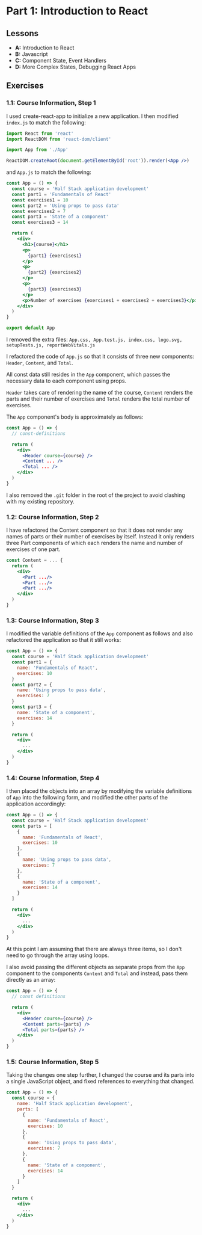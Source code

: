 # **Part 1:** Introduction to React

## **Lessons**

- **A:** Introduction to React
- **B:** Javascript
- **C:** Component State, Event Handlers
- **D:** More Complex States, Debugging React Apps

## **Exercises**

### **1.1:** Course Information, Step 1

I used create-react-app to initialize a new application. I then modified `index.js` to match the following:

```jsx
import React from 'react'
import ReactDOM from 'react-dom/client'

import App from './App'

ReactDOM.createRoot(document.getElementById('root')).render(<App />)
```

and `App.js` to match the following:

```jsx
const App = () => {
  const course = 'Half Stack application development'
  const part1 = 'Fundamentals of React'
  const exercises1 = 10
  const part2 = 'Using props to pass data'
  const exercises2 = 7
  const part3 = 'State of a component'
  const exercises3 = 14

  return (
    <div>
      <h1>{course}</h1>
      <p>
        {part1} {exercises1}
      </p>
      <p>
        {part2} {exercises2}
      </p>
      <p>
        {part3} {exercises3}
      </p>
      <p>Number of exercises {exercises1 + exercises2 + exercises3}</p>
    </div>
  )
}

export default App
```

I removed the extra files: `App.css, App.test.js, index.css, logo.svg, setupTests.js, reportWebVitals.js`

I refactored the code of `App.js` so that it consists of three new components: `Header`, `Content`, and `Total`.

All const data still resides in the `App` component, which passes the necessary data to each component using props.

`Header` takes care of rendering the name of the course, `Content` renders the parts and their number of exercises and `Total` renders the total number of exercises.

The `App` component's body is approximately as follows:

```jsx
const App = () => {
  // const-definitions

  return (
    <div>
      <Header course={course} />
      <Content ... />
      <Total ... />
    </div>
  )
}
```

I also removed the `.git` folder in the root of the project to avoid clashing with my existing repository.

### **1.2:** Course Information, Step 2

I have refactored the Content component so that it does not render any names of parts or their number of exercises by itself. Instead it only renders three Part components of which each renders the name and number of exercises of one part.

```jsx
const Content = ... {
  return (
    <div>
      <Part .../>
      <Part .../>
      <Part .../>
    </div>
  )
}
```

### **1.3:** Course Information, Step 3

I modified the variable definitions of the `App` component as follows and also refactored the application so that it still works:

```jsx
const App = () => {
  const course = 'Half Stack application development'
  const part1 = {
    name: 'Fundamentals of React',
    exercises: 10
  }
  const part2 = {
    name: 'Using props to pass data',
    exercises: 7
  }
  const part3 = {
    name: 'State of a component',
    exercises: 14
  }

  return (
    <div>
      ...
    </div>
  )
}
```

### **1.4:** Course Information, Step 4

I then placed the objects into an array by modifying the variable definitions of `App` into the following form, and modified the other parts of the application accordingly:

```jsx
const App = () => {
  const course = 'Half Stack application development'
  const parts = [
    {
      name: 'Fundamentals of React',
      exercises: 10
    },
    {
      name: 'Using props to pass data',
      exercises: 7
    },
    {
      name: 'State of a component',
      exercises: 14
    }
  ]

  return (
    <div>
      ...
    </div>
  )
}
```

At this point I am assuming that there are always three items, so I don't need to go through the array using loops.

I also avoid passing the different objects as separate props from the `App` component to the components `Content` and `Total` and instead, pass them directly as an array:

```jsx
const App = () => {
  // const definitions

  return (
    <div>
      <Header course={course} />
      <Content parts={parts} />
      <Total parts={parts} />
    </div>
  )
}
```

### **1.5:** Course Information, Step 5

Taking the changes one step further, I changed the course and its parts into a single JavaScript object, and fixed references to everything that changed.

```jsx
const App = () => {
  const course = {
    name: 'Half Stack application development',
    parts: [
      {
        name: 'Fundamentals of React',
        exercises: 10
      },
      {
        name: 'Using props to pass data',
        exercises: 7
      },
      {
        name: 'State of a component',
        exercises: 14
      }
    ]
  }

  return (
    <div>
      ...
    </div>
  )
}
```
